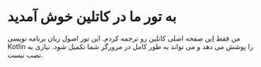 # به تور ما در کاتلین خوش آمدید

من فقط [این](https://kotlinlang.org/docs/kotlin-tour-welcome.html) صفحه اصلی کاتلین رو ترجمه کردم.
این تور اصول زبان برنامه نویسی Kotlin را پوشش می دهد و می تواند به طور کامل در مرورگر شما تکمیل شود. نیازی به نصب نیست.

